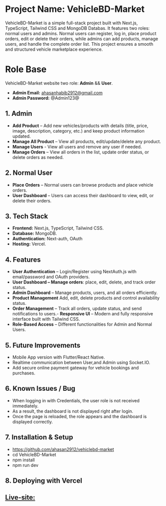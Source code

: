 # Project Name: VehicleBD-Market
VehicleBD-Market is a simple full-stack project built with Next.js, TypeScript, Tailwind CSS and MongoDB Databas. It features two roles: normal users and admins. Normal users can register, log in, place product orders, edit or delete their orders, while admins can add products, manage users, and handle the complete order list. This project ensures a smooth and structured vehicle marketplace experience.
# Role Base
VehicleBD-Market website two role: **Admin** && **User**.
- **Admin Email:** ahasanhabib2912@gmail.com
- **Admin Password:** @Admin123@

## 1. Admin
- **Add Product** – Add new vehicles/products with details (title, price, image, description, category, etc.) and keep product information updated.
- **Manage All Product** – View all products, edit/update/delete any product.
- **Manage Users** - View all users and remove any user if needed.
- **Manage Orders** – View all orders in the list, update order status, or delete orders as needed.

## 2. Normal User
- **Place Orders** – Normal users can browse products and place vehicle orders.
- **User Dashboard** – Users can access their dashboard to view, edit, or delete their orders.

## 3. Tech Stack
- **Frontend:** Next.js, TypeScript, Tailwind CSS.
- **Database:** MongoDB.
- **Authentication:** Next-auth, OAuth
- **Hosting:** Vercel.

## 4. Features
- **User Authentication** – Login/Register using NextAuth.js with email/password and OAuth providers.
- **User Dashboard – Manage orders**: place, edit, delete, and track order status.
- **Admin Dashboard** – Manage products, users, and all orders efficiently.
- **Product Management** Add, edit, delete products and control availability status.
- **Order Management** – Track all orders, update status, and send notifications to users.- **Responsive UI** – Modern and fully responsive interface built with Tailwind CSS.
- **Role-Based Access** – Different functionalities for Admin and Normal Users.
## 5. Future Improvements
- Mobile App version with Flutter/React Native.
- Realtime communication between User,and Admin using Socket.IO.
- Add secure online payment gateway for vehicle bookings and purchases.
## 6. Known Issues / Bug
- When logging in with Credentials, the user role is not received immediately.
- As a result, the dashboard is not displayed right after login.
- Once the page is reloaded, the role appears and the dashboard is displayed correctly.
## 7. Installation & Setup
- https://github.com/ahasan2912/vehiclebd-market
- cd VehicleBD-Market
- npm install
- npm run dev

## 8. Deploying with Vercel
## [Live-site: ](https://bicycles-marketplace.vercel.app)
